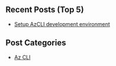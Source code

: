 
## Recent Posts (Top 5)
- [Setup AzCLI development environment](/AzCLI/setup_azcli_development_environment.md)


## Post Categories

- [Az CLI](/AzCLI/index.md)